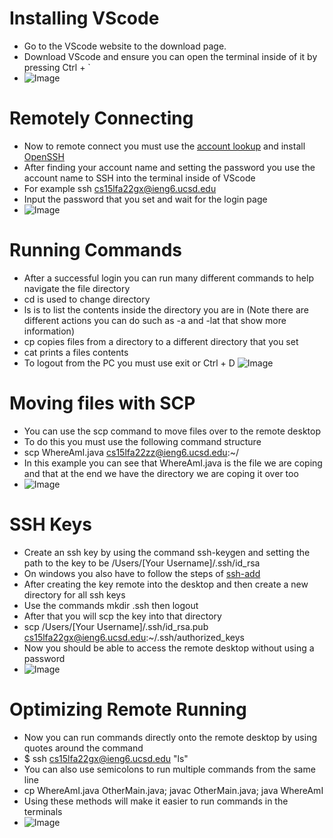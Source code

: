 # Installing VScode
- Go to the VScode website to the download page.
- Download VScode and ensure you can open the terminal inside of it by pressing Ctrl + `
- ![Image](C:/Users/German/Pictures/commands.PNG)

# Remotely Connecting
- Now to remote connect you must use the [account lookup](https://sdacs.ucsd.edu/~icc/index.php) and install [OpenSSH](https://learn.microsoft.com/en-us/windows-server/administration/openssh/openssh_install_firstuse?tabs=gui)
- After finding your account name and setting the password you use the account name to SSH into the terminal inside of VScode
- For example ssh cs15lfa22gx@ieng6.ucsd.edu
- Input the password that you set and wait for the login page
- ![Image](https://lh3.googleusercontent.com/keep-bbsk/AP6BvTSJuYlHYGLFsh2h0oNtKbyegi41VSWyBGw2UecsZBPYxeHEwiAObkCKMjKEG4XjH2ZLlF_HlnuIIWMH3pYfWdrvNj7KWzNmKOp1BVmZG09ve2n6=s512)

# Running Commands
- After a successful login you can run many different commands to help navigate the file directory
- cd is used to change directory
- ls is to list the contents inside the directory you are in (Note there are different actions you can do such as -a and -lat that show more information)
- cp copies files from a directory to a different directory that you set
- cat prints a files contents
- To logout from the PC you must use exit or Ctrl + D
![Image](https://lh3.googleusercontent.com/keep-bbsk/AP6BvTRZRCqXVpsYSnOZ7KMewng5UI9VjzLmPNDq8CwVYvh0j52PeScL-EDAtgDUdYeq7KkhXjFLfEQi107fd3GGdKy1vky6p6U7_B8x_AwC1LV3nnSS=s512)

# Moving files with SCP
- You can use the scp command to move files over to the remote desktop
- To do this you must use the following command structure
- scp WhereAmI.java cs15lfa22zz@ieng6.ucsd.edu:~/
- In this example you can see that WhereAmI.java is the file we are coping and that at the end we have the directory we are coping it over too
- ![Image](https://lh3.googleusercontent.com/keep-bbsk/AP6BvTQ3_ogqVdl2Fy1zTh04xatqY2YYrZS1e-JafCOB44KEDbZiBTt4pyAoiaTJWTBmWtV0lzgsZhtNrBHghOMTAp4-jHi2abMdlBsmg91f-nuaOb47=s512)

# SSH Keys
- Create an ssh key by using the command ssh-keygen and setting the path to the key to be /Users/[Your Username]/.ssh/id_rsa
- On windows you also have to follow the steps of [ssh-add](https://docs.microsoft.com/en-us/windows-server/administration/openssh/openssh_keymanagement#user-key-generation)
- After creating the key remote into the desktop and then create a new directory for all ssh keys
- Use the commands mkdir .ssh then logout
- After that you will scp the key into that directory 
- scp /Users/[Your Username]/.ssh/id_rsa.pub cs15lfa22gx@ieng6.ucsd.edu:~/.ssh/authorized_keys
- Now you should be able to access the remote desktop without using a password
- ![Image](https://lh3.googleusercontent.com/keep-bbsk/AP6BvTTDbpdEAKpmlz9ILa9Qdotkdoi6Ixk4jzSSfmK4cXLEz1Dt_GXTrl_RWHfxLKYn1WwembrHmEUxru2G-211fXVBp4QYBahgpKIWevpEJI-wyIBC=s512)

# Optimizing Remote Running
- Now you can run commands directly onto the remote desktop by using quotes around the command
- $ ssh cs15lfa22gx@ieng6.ucsd.edu "ls"
- You can also use semicolons to run multiple commands from the same line
- cp WhereAmI.java OtherMain.java; javac OtherMain.java; java WhereAmI
- Using these methods will make it easier to run commands in the terminals
- ![Image](https://lh3.googleusercontent.com/keep-bbsk/AP6BvTSwSgEXuppG_AVmPtHDzLxvpiBWbjBXo6QJZtVhWjIOAcFajVHelNfTGmPJZJm8zd0r9r05l3EfhRU--B_eDSfvx6Hd8J7wcgvkka0pwGzNOhct=s512)

